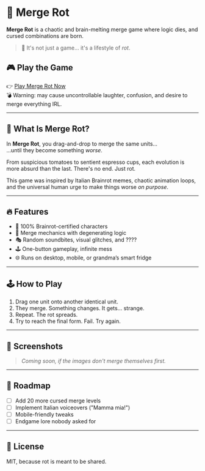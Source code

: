 # 🧠 Merge Rot

**Merge Rot** is a chaotic and brain-melting merge game where logic dies, and cursed combinations are born.

> 🍝 It's not just a game... it's a lifestyle of *rot*.

## 🎮 Play the Game

👉 [Play Merge Rot Now](https://mergerotgames.com/)  
💣 Warning: may cause uncontrollable laughter, confusion, and desire to merge everything IRL.

---

## 🧩 What Is Merge Rot?

In **Merge Rot**, you drag-and-drop to merge the same units...  
...until they become something *worse*.

From suspicious tomatoes to sentient espresso cups, each evolution is more absurd than the last. There's no end. Just rot.

This game was inspired by Italian Brainrot memes, chaotic animation loops, and the universal human urge to make things worse *on purpose*.

---

## 🔥 Features

- 🤌 100% Brainrot-certified characters
- 🧬 Merge mechanics with degenerating logic
- 🎭 Random soundbites, visual glitches, and ????
- 🕹️ One-button gameplay, infinite mess
- 🌐 Runs on desktop, mobile, or grandma’s smart fridge

---

## 🕹️ How to Play

1. Drag one unit onto another identical unit.
2. They merge. Something changes. It gets... strange.
3. Repeat. The rot spreads.
4. Try to reach the final form. Fail. Try again.

---

## 👻 Screenshots

> *Coming soon, if the images don't merge themselves first.*

---

## 🚧 Roadmap

- [ ] Add 20 more cursed merge levels
- [ ] Implement Italian voiceovers ("Mamma mia!")
- [ ] Mobile-friendly tweaks
- [ ] Endgame lore nobody asked for

---

## 📜 License

MIT, because rot is meant to be shared.
